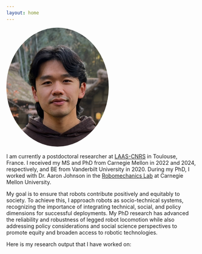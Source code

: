 ```yaml
---
layout: home
---
```


<img src="/assets/img/Picture_of_Head.jpg" alt="Me" width="270" class="center" style="border-radius: 50%; object-fit: cover;" />

I am currently a postdoctoral researcher at [LAAS-CNRS](https://www.laas.fr/en/teams/ris/) in Toulouse, France. I received my MS and PhD from Carnegie Mellon in 2022 and 2024, respectively, and BE from Vanderbilt University in 2020.
During my PhD, I worked with Dr. Aaron Johnson in the [Robomechanics Lab](https://www.cmu.edu/me/robomechanicslab/) at Carnegie Mellon University. 

My goal is to ensure that robots contribute positively and equitably to society. To achieve this, I approach robots as socio-technical systems, recognizing the importance of integrating technical, social, and policy dimensions for successful deployments. My PhD research has advanced the reliability and robustness of legged robot locomotion while also addressing policy considerations and social science perspectives to promote equity and broaden access to robotic technologies.

Here is my research output that I have worked on:

